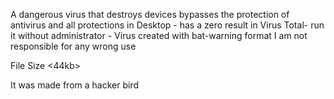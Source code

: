 A dangerous virus that destroys devices bypasses the protection of antivirus and all protections in Desktop - has a zero result in Virus Total- run it without administrator - Virus created with bat-warning format I am not responsible for any wrong use

File Size <44kb> 

It was made from a hacker bird

